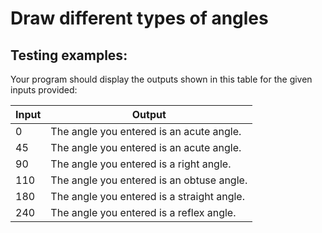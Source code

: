 # Draw different types of angles

## Testing examples:

Your program should display the outputs shown in this table for the given inputs provided:

| Input      | Output                                     |
| ---------- | ------------------------------------------ |
| 0          | The angle you entered is an acute angle.   |
| 45         | The angle you entered is an acute angle.   |
| 90         | The angle you entered is a right angle.    |
| 110        | The angle you entered is an obtuse angle.  |
| 180        | The angle you entered is a straight angle. |
| 240        | The angle you entered is a reflex angle.   |
